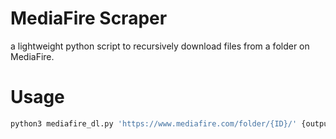 # MediaFire Scraper

a lightweight python script to recursively download files from a folder on MediaFire.

# Usage

```python
python3 mediafire_dl.py 'https://www.mediafire.com/folder/{ID}/' {output_dir}
```
